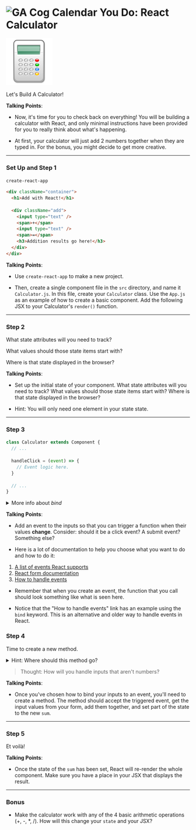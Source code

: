 # ![GA Cog Calendar](https://ga-dash.s3.amazonaws.com/production/assets/logo-9f88ae6c9c3871690e33280fcf557f33.png) You Do: React Calculator

![Calculator Icon](images/calculator.png)

Let's Build A Calculator!

<aside class="notes">

**Talking Points**:

- Now, it's time for you to check back on everything! You will be building a
calculator with React, and only minimal instructions have been provided for you to really think about what's happening.

- At first, your calculator will just add 2 numbers together when they are typed in. For the bonus, you might decide to get more creative.

</aside>

---


### Set Up and Step 1

`create-react-app`

<aside class="notes">

```html
<div className="container">
  <h1>Add with React!</h1>

  <div className="add">
    <input type="text" />
    <span>+</span>
    <input type="text" />
    <span>=</span>
    <h3>Addition results go here!</h3>
  </div>
</div>
```

<aside class="notes">

**Talking Points**:

- Use `create-react-app` to make a new project.

- Then, create a single component file in the `src` directory, and name it `Calculator.js`. In this file, create your `Calculator` class. Use the `App.js` as an example of how to create a basic component. Add the following JSX to your Calculator's `render()` function.

</aside>

---

### Step 2

What state attributes will you need to track? 

What values should those state items start with? 

Where is that state displayed in the browser?

<aside class="notes">

**Talking Points**:

- Set up the initial state of your component. What state attributes will you
need to track? What values should those state items start with? Where is that
state displayed in the browser?

- Hint: You will only need one element in your state state.

</aside>

---

### Step 3

```js
class Calculator extends Component {
  // ...

  handleClick = (event) => {
    // Event logic here.
  }

  // ...
}
```

<details>

  <summary>More info about <em>bind</em></summary>

  You must explicitly `bind` functions with `this` in order for `this` to remain the same inside that function. If you're having trouble calling functions off `this` like `this.setState`, take time to consider why this is necessary and see if that leads you to, using the documentation, see how to do it.

```js
// This binding is necessary to make `this` work in the callback
this.handleClick = this.handleClick.bind(this);
```

Revisit the To-Do List project to see how we previously reacted to changing
input text.

  <details>
    <summary>Hint: Where should the event binding go?</summary>
    In the same component as it's being used - in fact, right on the input.
  </details>
</details>


<aside class="notes">

**Talking Points**:

- Add an event to the inputs so that you can trigger a function when their values
**change**. Consider: should it be a click event? A submit event? Something else?

- Here is a lot of documentation to help you choose what you want to do and how to do it:

1. [A list of events React supports](https://facebook.github.io/react/docs/events.html#supported-events)
2. [React form documentation](https://facebook.github.io/react/docs/forms.html)
3. [How to handle events](https://facebook.github.io/react/docs/handling-events.html)

- Remember that when you create an event, the function that you call should look something like what is seen here.

- Notice that the "How to handle events" link has an example using the `bind` keyword. This is an alternative and older way to handle events in React.

</aside>

### Step 4

Time to create a new method.

<details>

<summary>Hint: Where should this method go?</summary>
In the same component as it's being used - between the constructor and the render.
</details>

> Thought: How will you handle inputs that aren't numbers?

<aside class="notes">

**Talking Points**:

- Once you've chosen how to bind your inputs to an event, you'll need to create a
method. The method should accept the triggered event, get the input values from
your form, add them together, and set part of the state to the new `sum`.

</aside>

---

### Step 5

Et voilà!

<aside class="notes">

**Talking Points**:

- Once the state of the `sum` has been set, React will re-render the whole
component. Make sure you have a place in your JSX that displays the result.

---

### Bonus

- Make the calculator work with any of the 4 basic arithmetic operations
  (+, -, \*, /). How will this change your `state` and your JSX?
